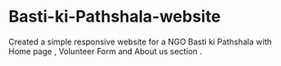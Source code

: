 # Basti-ki-Pathshala-website
Created a simple responsive website for  a NGO Basti ki Pathshala with Home page , Volunteer Form and About us section .
